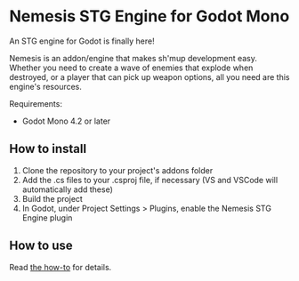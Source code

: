 # Nemesis STG Engine for Godot Mono

An STG engine for Godot is finally here!

Nemesis is an addon/engine that makes sh'mup development easy. Whether you need to create a wave of enemies that explode when destroyed, or a player that can pick up weapon options, all you need are this engine's resources.

Requirements:
- Godot Mono 4.2 or later

## How to install

1. Clone the repository to your project's addons folder
1. Add the .cs files to your .csproj file, if necessary (VS and VSCode will automatically add these)
1. Build the project
1. In Godot, under Project Settings > Plugins, enable the Nemesis STG Engine plugin

## How to use

Read [the how-to](HOWTO.md) for details.
